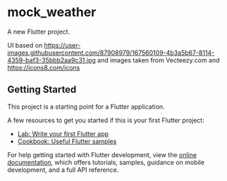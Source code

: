# mock_weather

A new Flutter project.

UI based on https://user-images.githubusercontent.com/87908979/167560109-4b3a5b67-8114-4359-baf3-35bbb2aa9c31.jpg
and images taken from Vecteezy.com and https://icons8.com/icons

## Getting Started

This project is a starting point for a Flutter application.

A few resources to get you started if this is your first Flutter project:

- [Lab: Write your first Flutter app](https://docs.flutter.dev/get-started/codelab)
- [Cookbook: Useful Flutter samples](https://docs.flutter.dev/cookbook)

For help getting started with Flutter development, view the
[online documentation](https://docs.flutter.dev/), which offers tutorials,
samples, guidance on mobile development, and a full API reference.
